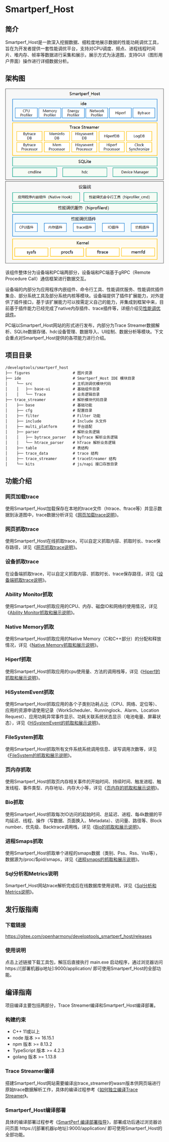 # Smartperf_Host
## 简介
Smartperf_Host是一款深入挖掘数据、细粒度地展示数据的性能功耗调优工具，旨在为开发者提供一套性能调优平台，支持对CPU调度、频点、进程线程时间片、堆内存、帧率等数据进行采集和展示，展示方式为泳道图，支持GUI（图形用户界面）操作进行详细数据分析。
## 架构图
![系统架构图](./figures/smartperf_frame.png)

该组件整体分为设备端和PC端两部分，设备端和PC端基于gRPC（Remote Procedure Call）通信框架进行数据交互。

设备端的内部分为应用程序内嵌组件、命令行工具、性能调优服务、性能调优插件集合、部分系统工具及部分系统内核等模块。设备端提供了插件扩展能力，对外提供了插件接口，基于该扩展能力可以按需定义自己的能力，并集成到框架中来，目前基于插件能力已经完成了native内存插件、trace插件等，详细介绍见[性能调优组件](https://gitee.com/openharmony/developtools_profiler)。

PC端以Smartperf_Host网站的形式进行发布，内部分为Trace Streamer数据解析、SQLite数据存储、hdc设备管理、数据导入、UI绘制、数据分析等模块。下文会重点对Smartperf_Host提供的各项能力进行介绍。
## 项目目录
```
/developtools/smartperf_host
├── figures                   # 图片资源
├── ide                       # Smartperf_Host IDE 模块目录
│    └── src                  # 主机测调优模块代码
│    │   ├── base-ui          # 基础组件目录
│    │   └── Trace            # 业务逻辑目录
├── trace_streamer            # 解析模块代码目录
│    ├── base                 # 基础功能
│    ├── cfg                  # 配置目录
│    ├── filter               # Filter 功能
│    ├── include              # Include 头文件
│    ├── multi_platform       # 平台适配
│    ├── parser               # 解析业务逻辑
│    │   ├── bytrace_parser   # byTrace 解析业务逻辑
│    │   └── htrace_parser    # hTrace 解析业务逻辑
│    ├── table                # 表结构
│    ├── trace_data           # trace 结构
│    ├── trace_streamer       # traceStreamer 结构
│    └── kits                 # js/napi 接口存放目录
```
## 功能介绍
### 网页加载trace
使用Smartperf_Host加载保存在本地的trace文件（htrace、ftrace等）并显示数据到泳道图中，trace数据分析详见《[网页加载trace说明](./ide/src/doc/md/quickstart_systemtrace.md)》。
### 网页抓取trace
使用Smartperf_Host在线抓取trace，可以自定义抓取内容、抓取时长、trace保存路径，详见《[网页抓取trace说明](./ide/src/doc/md/quickstart_web_record.md)》。
### 设备抓取trace
在设备端抓取trace，可以自定义抓取内容、抓取时长、trace保存路径，详见《[设备端抓取trace说明](./ide/src/doc/md/quickstart_device_record.md)》。
### Ability Monitor抓取
使用Smartperf_Host抓取应用的CPU、内存、磁盘IO和网络的使用情况，详见《[Ability Monitor抓取和展示说明](./ide/src/doc/md/quickstart_ability_monitor.md)》。
### Native Memory抓取
使用Smartperf_Host抓取应用的Native Memory（C和C++部分）的分配和释放情况，详见《[Native Memory抓取和展示说明](./ide/src/doc/md/quickstart_native_memory.md)》。
### Hiperf抓取
使用Smartperf_Host抓取应用的cpu使用量、方法的调用栈等，详见《[Hiperf的抓取和展示说明](./ide/src/doc/md/quickstart_hiperf.md)》。
### HiSystemEvent抓取
使用Smartperf_Host抓取应用的各个子类别功耗占比（CPU、网络、定位等）、应用的资源申请使用记录（WorkScheduler、Runninglock、Alarm、Location Request）、应用功耗异常事件显示、功耗关联系统状态显示（电池电量、屏幕状态），详见《[HiSystemEvent的抓取和展示说明](./ide/src/doc/md/quickstart_hisystemevent.md)》。
### FileSystem抓取
使用Smartperf_Host抓取所有文件系统系统调用信息、读写调用次数等，详见《[FileSystem的抓取和展示说明](./ide/src/doc/md/quickstart_filesystem.md)》。
### 页内存抓取
使用Smartperf_Host抓取页内存相关事件的开始时间、持续时间、触发进程、触发线程、事件类型、内存地址、内存大小等，详见《[页内存的抓取和展示说明](./ide/src/doc/md/quickstart_page_fault.md)》。
### Bio抓取
使用Smartperf_Host抓取每次IO访问的起始时间、总延迟、进程、每4k数据的平均延迟、线程、操作（写数据、页面换入、Metadata）、访问量、路径等、Block number、优先级、Backtrace调用栈，详见《[Bio的抓取和展示说明](./ide/src/doc/md/quickstart_bio.md)》。
### 进程Smaps抓取
使用Smartperf_Host抓取单个进程的smaps数据（类别、Pss、Rss、Vss等），数据源为/proc/$pid/smaps，详见《[进程smaps的抓取和展示说明](https://gitee.com/openharmony/developtools_smartperf_host/blob/master/ide/src/doc/md/quickstart_memory_template.md)》。
### Sql分析和Metrics说明
Smartperf_Host网站trace解析完成后在线数据库使用说明，详见《[Sql分析和Metrics说明](./ide/src/doc/md/quickstart_sql_metrics.md)》。
## 发行版指南
### 下载链接
https://gitee.com/openharmony/developtools_smartperf_host/releases
### 使用说明
点击上述链接下载工具包，解压后直接执行 main.exe 启动程序，通过浏览器访问 https://[部署机器ip地址]:9000/application/ 即可使用Smartperf_Host的全部功能。
## 编译指南
项目编译主要包括两部分，Trace Streamer编译和Smartperf_Host编译部署。
### 构建约束
- C++ 11或以上
- node 版本 >= 16.15.1
- npm 版本 >= 8.13.2
- TypeScript 版本 >= 4.2.3
- golang 版本 >= 1.13.8
### Trace Streamer编译 
搭建Smartperf_Host网站需要编译出trace_streamer的wasm版本供网页端进行原始trace数据解析工作，具体的编译过程参考《[如何独立编译Trace Streamer](./trace_streamer/doc/compile_trace_streamer.md)》。
### Smartperf_Host编译部署
具体的编译部署过程参考《[SmartPerf 编译部署指导](./ide/README_zh.md)》，部署成功后通过浏览器访问页面 https://[部署机器ip地址]:9000/application/ 即可使用Smartperf_Host的全部功能。
